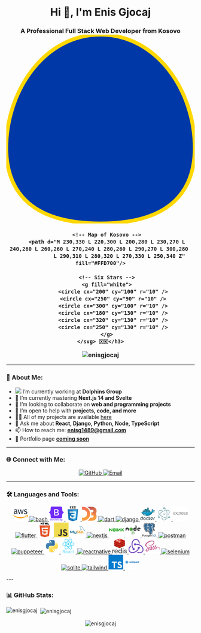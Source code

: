 <h1 align="center">Hi 👋, I'm Enis Gjocaj</h1>
<h3 align="center">A Professional Full Stack Web Developer from Kosovo <svg class="kosovo-logo" xmlns="http://www.w3.org/2000/svg" viewBox="0 0 500 500">
        <!-- Outer Shield -->
        <path d="M250,0 C100,0 0,150 0,300 C0,400 50,500 250,500 C450,500 500,400 500,300 C500,150 400,0 250,0 Z" 
            fill="#0038A8" stroke="#FFD700" stroke-width="10"/>
        
        <!-- Map of Kosovo -->
        <path d="M 230,330 L 220,300 L 200,280 L 230,270 L 240,260 L 260,260 L 270,240 L 280,260 L 290,270 L 300,280 
                L 290,310 L 280,320 L 270,330 L 250,340 Z" fill="#FFD700"/>

        <!-- Six Stars -->
        <g fill="white">
            <circle cx="200" cy="100" r="10" />
            <circle cx="250" cy="90" r="10" />
            <circle cx="300" cy="100" r="10" />
            <circle cx="180" cy="130" r="10" />
            <circle cx="320" cy="130" r="10" />
            <circle cx="250" cy="130" r="10" />
        </g>
    </svg> 🇽🇰</h3>

<p align="center">
  <img src="https://komarev.com/ghpvc/?username=enisgjocaj&label=Profile%20views&color=0e75b6&style=flat" alt="enisgjocaj" />
</p>

---

### 🚀 About Me:
- <img src="https://dolphinstech.eu/images/3.png" width="90"/> I’m currently working at **Dolphins Group**
- 🌱 I’m currently mastering **Next.js 14 and Svelte**
- 👯 I’m looking to collaborate on **web and programming projects**
- 🤝 I’m open to help with **projects, code, and more**
- 👨‍💻 All of my projects are available [here](#) <!-- Add your project link here -->
- 💬 Ask me about **React, Django, Python, Node, TypeScript**
- 📫 How to reach me: **enisg1489@gmail.com**
- 📄 Portfolio page **[coming soon](#)**

---

### 🌐 Connect with Me:
<p align="center">
  <a href="https://github.com/enisgjocaj" target="_blank">
    <img src="https://cdn.jsdelivr.net/npm/simple-icons@v3/icons/github.svg" alt="GitHub" height="30" width="30"/>
  </a>
  <a href="mailto:enisg1489@gmail.com" target="_blank">
    <img src="https://cdn.jsdelivr.net/npm/simple-icons@v3/icons/gmail.svg" alt="Email" height="30" width="30"/>
  </a>
</p>


---

### 🛠️ Languages and Tools:
<p align="center">
  <a href="https://aws.amazon.com" target="_blank" rel="noreferrer"> 
    <img src="https://raw.githubusercontent.com/devicons/devicon/master/icons/amazonwebservices/amazonwebservices-original-wordmark.svg" alt="aws" width="40" height="40"/>
  </a> 
  <a href="https://www.gnu.org/software/bash/" target="_blank" rel="noreferrer">
    <img src="https://www.vectorlogo.zone/logos/gnu_bash/gnu_bash-icon.svg" alt="bash" width="40" height="40"/>
  </a> 
  <a href="https://getbootstrap.com" target="_blank" rel="noreferrer">
    <img src="https://raw.githubusercontent.com/devicons/devicon/master/icons/bootstrap/bootstrap-plain-wordmark.svg" alt="bootstrap" width="40" height="40"/>
  </a> 
  <a href="https://www.w3schools.com/css/" target="_blank" rel="noreferrer">
    <img src="https://raw.githubusercontent.com/devicons/devicon/master/icons/css3/css3-original-wordmark.svg" alt="css3" width="40" height="40"/>
  </a> 
  <a href="https://d3js.org/" target="_blank" rel="noreferrer">
    <img src="https://raw.githubusercontent.com/devicons/devicon/master/icons/d3js/d3js-original.svg" alt="d3js" width="40" height="40"/>
  </a> 
  <a href="https://dart.dev" target="_blank" rel="noreferrer">
    <img src="https://www.vectorlogo.zone/logos/dartlang/dartlang-icon.svg" alt="dart" width="40" height="40"/>
  </a>
  <a href="https://www.djangoproject.com/" target="_blank" rel="noreferrer">
    <img src="https://cdn.worldvectorlogo.com/logos/django.svg" alt="django" width="40" height="40"/>
  </a>
  <a href="https://www.docker.com/" target="_blank" rel="noreferrer">
    <img src="https://raw.githubusercontent.com/devicons/devicon/master/icons/docker/docker-original-wordmark.svg" alt="docker" width="40" height="40"/>
  </a> 
  <a href="https://www.electronjs.org" target="_blank" rel="noreferrer">
    <img src="https://raw.githubusercontent.com/devicons/devicon/master/icons/electron/electron-original.svg" alt="electron" width="40" height="40"/>
  </a>
  <a href="https://expressjs.com" target="_blank" rel="noreferrer">
    <img src="https://raw.githubusercontent.com/devicons/devicon/master/icons/express/express-original-wordmark.svg" alt="express" width="40" height="40"/>
  </a>
  <a href="https://flutter.dev" target="_blank" rel="noreferrer">
    <img src="https://www.vectorlogo.zone/logos/flutterio/flutterio-icon.svg" alt="flutter" width="40" height="40"/>
  </a>
  <a href="https://www.w3.org/html/" target="_blank" rel="noreferrer">
    <img src="https://raw.githubusercontent.com/devicons/devicon/master/icons/html5/html5-original-wordmark.svg" alt="html5" width="40" height="40"/>
  </a>
  <a href="https://developer.mozilla.org/en-US/docs/Web/JavaScript" target="_blank" rel="noreferrer">
    <img src="https://raw.githubusercontent.com/devicons/devicon/master/icons/javascript/javascript-original.svg" alt="javascript" width="40" height="40"/>
  </a>
  <a href="https://www.mysql.com/" target="_blank" rel="noreferrer">
    <img src="https://raw.githubusercontent.com/devicons/devicon/master/icons/mysql/mysql-original-wordmark.svg" alt="mysql" width="40" height="40"/>
  </a>
  <a href="https://nextjs.org/" target="_blank" rel="noreferrer">
    <img src="https://cdn.worldvectorlogo.com/logos/nextjs-2.svg" alt="nextjs" width="40" height="40"/>
  </a>
  <a href="https://www.nginx.com" target="_blank" rel="noreferrer">
    <img src="https://raw.githubusercontent.com/devicons/devicon/master/icons/nginx/nginx-original.svg" alt="nginx" width="40" height="40"/>
  </a>
  <a href="https://nodejs.org" target="_blank" rel="noreferrer">
    <img src="https://raw.githubusercontent.com/devicons/devicon/master/icons/nodejs/nodejs-original-wordmark.svg" alt="nodejs" width="40" height="40"/>
  </a>
  <a href="https://www.postgresql.org" target="_blank" rel="noreferrer">
    <img src="https://raw.githubusercontent.com/devicons/devicon/master/icons/postgresql/postgresql-original-wordmark.svg" alt="postgresql" width="40" height="40"/>
  </a>
  <a href="https://postman.com" target="_blank" rel="noreferrer">
    <img src="https://www.vectorlogo.zone/logos/getpostman/getpostman-icon.svg" alt="postman" width="40" height="40"/>
  </a>
  <a href="https://github.com/puppeteer/puppeteer" target="_blank" rel="noreferrer">
    <img src="https://www.vectorlogo.zone/logos/pptrdev/pptrdev-official.svg" alt="puppeteer" width="40" height="40"/>
  </a>
  <a href="https://www.python.org" target="_blank" rel="noreferrer">
    <img src="https://raw.githubusercontent.com/devicons/devicon/master/icons/python/python-original.svg" alt="python" width="40" height="40"/>
  </a>
  <a href="https://reactjs.org/" target="_blank" rel="noreferrer">
    <img src="https://raw.githubusercontent.com/devicons/devicon/master/icons/react/react-original-wordmark.svg" alt="react" width="40" height="40"/>
  </a>
  <a href="https://reactnative.dev/" target="_blank" rel="noreferrer">
    <img src="https://reactnative.dev/img/header_logo.svg" alt="reactnative" width="40" height="40"/>
  </a>
  <a href="https://redis.io" target="_blank" rel="noreferrer">
    <img src="https://raw.githubusercontent.com/devicons/devicon/master/icons/redis/redis-original-wordmark.svg" alt="redis" width="40" height="40"/>
  </a>
  <a href="https://redux.js.org" target="_blank" rel="noreferrer">
    <img src="https://raw.githubusercontent.com/devicons/devicon/master/icons/redux/redux-original.svg" alt="redux" width="40" height="40"/>
  </a>
  <a href="https://sass-lang.com" target="_blank" rel="noreferrer">
    <img src="https://raw.githubusercontent.com/devicons/devicon/master/icons/sass/sass-original.svg" alt="sass" width="40" height="40"/>
  </a>
  <a href="https://www.selenium.dev" target="_blank" rel="noreferrer">
    <img src="https://raw.githubusercontent.com/detain/svg-logos/780f25886640cef088af994181646db2f6b1a3f8/svg/selenium-logo.svg" alt="selenium" width="40" height="40"/>
  </a>
  <a href="https://www.sqlite.org/" target="_blank" rel="noreferrer">
    <img src="https://www.vectorlogo.zone/logos/sqlite/sqlite-icon.svg" alt="sqlite" width="40" height="40"/>
  </a>
  <a href="https://tailwindcss.com/" target="_blank" rel="noreferrer">
    <img src="https://www.vectorlogo.zone/logos/tailwindcss/tailwindcss-icon.svg" alt="tailwind" width="40" height="40"/>
  </a>
  <a href="https://www.typescriptlang.org/" target="_blank" rel="noreferrer">
    <img src="https://raw.githubusercontent.com/devicons/devicon/master/icons/typescript/typescript-original.svg" alt="typescript" width="40" height="40"/>
  </a>
  <a href="https://webpack.js.org" target="_blank" rel="noreferrer">
    <img src="https://raw.githubusercontent.com/devicons/devicon/d00d0969292a6569d45b06d3f350f463a0107b0d/icons/webpack/webpack-original-wordmark.svg" alt="webpack" width="40" height="40"/>
  </a>
</p>
---

### 📊 GitHub Stats:
<p align="center">
  <img align="left" src="https://github-readme-stats.vercel.app/api/top-langs?username=enisgjocaj&show_icons=true&locale=en&layout=compact" alt="enisgjocaj" />
</p>
<p>&nbsp;
  <img align="center" src="https://github-readme-stats.vercel.app/api?username=enisgjocaj&show_icons=true&locale=en" alt="enisgjocaj" />
</p>
<p align="center">
  <img align="center" src="https://github-readme-streak-stats.herokuapp.com/?user=enisgjocaj&" alt="enisgjocaj" />
</p>
